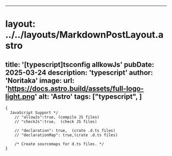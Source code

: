 
---
# layout: ../../layouts/MarkdownPostLayout.astro
title: '[typescript]tsconfig allkowJs'
pubDate: 2025-03-24
description: 'typescript'
author: 'Noritaka'
image:
    url: 'https://docs.astro.build/assets/full-logo-light.png'
    alt: 'Astro'
tags: ["typescript", ]
---



```
{
  JavaScript Support */
    // "allowJs":true, (compile JS files)
    // "checkJs":true,  (check JS files)

    // "declaration": true,  (crate .d.ts files)
    // "declarationMap": true,(crate .d.ts files)

    /* Create sourcemaps for d.ts files. */
}

```
